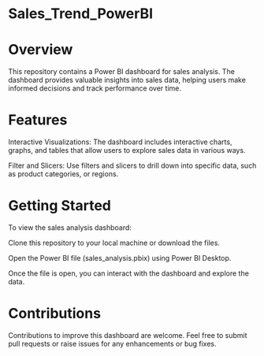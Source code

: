 # Sales_Trend_PowerBI
# Overview
This repository contains a Power BI dashboard for sales analysis. The dashboard provides valuable insights into sales data, helping users make informed decisions and track performance over time.

# Features
Interactive Visualizations: The dashboard includes interactive charts, graphs, and tables that allow users to explore sales data in various ways.

Filter and Slicers: Use filters and slicers to drill down into specific data, such as product categories, or regions.

# Getting Started
To view the sales analysis dashboard:

Clone this repository to your local machine or download the files.

Open the Power BI file (sales_analysis.pbix) using Power BI Desktop.

Once the file is open, you can interact with the dashboard and explore the data.

# Contributions
Contributions to improve this dashboard are welcome. Feel free to submit pull requests or raise issues for any enhancements or bug fixes.

